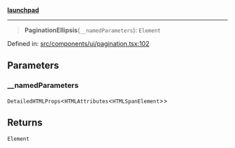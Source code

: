 [**launchpad**](index.md)

***

> **PaginationEllipsis**(`__namedParameters`): `Element`

Defined in: [src/components/ui/pagination.tsx:102](https://github.com/victorbratov/launchpad/blob/d1815ef1a573b42ac1f231f3f3d6617bddce6dbe/src/components/ui/pagination.tsx#L102)

## Parameters

### \_\_namedParameters

`DetailedHTMLProps`\<`HTMLAttributes`\<`HTMLSpanElement`\>\>

## Returns

`Element`
